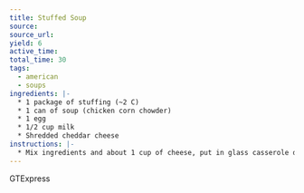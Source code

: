 ```yaml
---
title: Stuffed Soup
source: 
source_url: 
yield: 6
active_time: 
total_time: 30
tags: 
  - american
  - soups
ingredients: |-
  * 1 package of stuffing (~2 C) 
  * 1 can of soup (chicken corn chowder) 
  * 1 egg 
  * 1/2 cup milk 
  * Shredded cheddar cheese 
instructions: |-
  * Mix ingredients and about 1 cup of cheese, put in glass casserole dish and cover with rest of cheese, bake at 350 for 20-25 mins 
---
```

GTExpress
